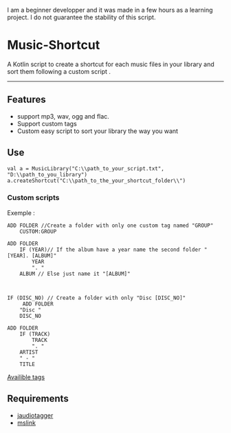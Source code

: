 I am a beginner developper and it was made in a few hours as a learning project. 
I do not guarantee the stability of this script.




# Music-Shortcut

A Kotlin script to create a shortcut for each music files in your library and sort them following a custom script .


---

## Features

- support mp3, wav, ogg and flac.
- Support custom tags
- Custom easy script to sort your library the way you want


## Use

```
val a = MusicLibrary("C:\\path_to_your_script.txt", "D:\\path_to_you_library")
a.createShortcut("C:\\path_to_the_your_shortcut_folder\\")

```


### Custom scripts

Exemple :
```
ADD FOLDER //Create a folder with only one custom tag named "GROUP"
    CUSTOM:GROUP

ADD FOLDER
    IF (YEAR)// If the album have a year name the second folder "[YEAR]. [ALBUM]"
        YEAR
        ". "
    ALBUM // Else just name it "[ALBUM]"



IF (DISC_NO) // Create a folder with only "Disc [DISC_NO]"
     ADD FOLDER
    "Disc "
    DISC_NO

ADD FOLDER
    IF (TRACK)
        TRACK
        ". "
    ARTIST
    " - "
    TITLE
```
[Availible tags](./Supported%20tags)

## Requirements

- [jaudiotagger](https://www.jthink.net/jaudiotagger/)
- [mslink](https://github.com/DmitriiShamrikov/mslinks)

